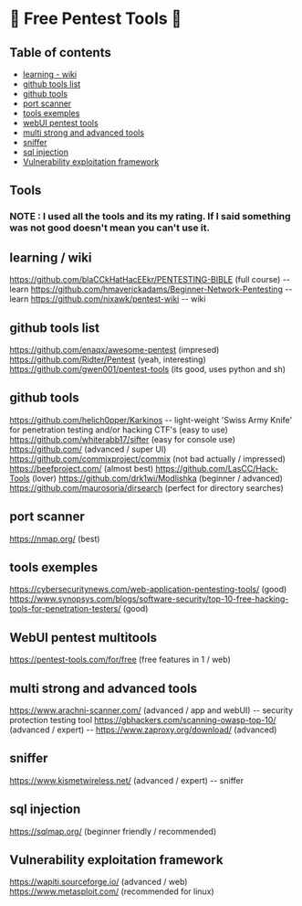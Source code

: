 # 🎈 Free Pentest Tools 🎈
## Table of contents
* [learning - wiki](##learning-/-wiki)
* [github tools list](#github-tools-list)
* [github tools](##github-tools)
* [port scanner](##port-scanner)
* [tools exemples](##tools-exemples)
* [webUI pentest tools](##webUI-pentest-toolsup)
* [multi strong and advanced tools](##multi-strong-and-advanced-tools)
* [sniffer](##sniffer)
* [sql injection](##sql-injection)
* [Vulnerability exploitation framework](##Vulnerability-exploitation-framework)

## Tools
### NOTE : I used all the tools and its my rating. If I said something was not good doesn't mean you can't use it.
## learning / wiki
https://github.com/blaCCkHatHacEEkr/PENTESTING-BIBLE (full course) -- learn
https://github.com/hmaverickadams/Beginner-Network-Pentesting -- learn
https://github.com/nixawk/pentest-wiki -- wiki

## github tools list
https://github.com/enaqx/awesome-pentest (impresed)
https://github.com/Ridter/Pentest (yeah, interesting)
https://github.com/gwen001/pentest-tools (its good, uses python and sh)

## github tools
https://github.com/helich0pper/Karkinos -- light-weight 'Swiss Army Knife' for penetration testing and/or hacking CTF's (easy to use)
https://github.com/whiterabb17/sifter (easy for console use)
https://github.com/ (advanced / super UI)
https://github.com/commixproject/commix (not bad actually / impressed)
https://beefproject.com/ (almost best)
https://github.com/LasCC/Hack-Tools (lover)
https://github.com/drk1wi/Modlishka (beginner / advanced)
https://github.com/maurosoria/dirsearch (perfect for directory searches)

## port scanner
https://nmap.org/ (best)

## tools exemples
https://cybersecuritynews.com/web-application-pentesting-tools/ (good)
https://www.synopsys.com/blogs/software-security/top-10-free-hacking-tools-for-penetration-testers/ (good)

## WebUI pentest multitools
https://pentest-tools.com/for/free (free features in 1 / web)

## multi strong and advanced tools
https://www.arachni-scanner.com/ (advanced / app and webUI) -- security protection testing tool
https://gbhackers.com/scanning-owasp-top-10/ (advanced / expert) -- 
https://www.zaproxy.org/download/ (advanced)

## sniffer
https://www.kismetwireless.net/ (advanced / expert) -- sniffer

## sql injection
https://sqlmap.org/ (beginner friendly / recommended)

## Vulnerability exploitation framework
https://wapiti.sourceforge.io/ (advanced / web)
https://www.metasploit.com/ (recommended for linux)
